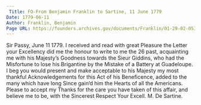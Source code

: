 ```yaml
---
 Title: FO-From Benjamin Franklin to Sartine, 11 June 1779
Date: 1779-06-11
Author: Franklin, Benjamin
Page URL: https://founders.archives.gov/documents/Franklin/01-29-02-0536
---
```


Sir
Passy, June 11 1779.
I received and read with great Pleasure the Letter your Excellency did me the honour to write to me the 26 past, acquainting me with his Majesty’s Goodness towards the Sieur Giddins, who had the Misfortune to lose his Brigantine by the Mistake of a Battery at Guadeloupe.
I beg you would present and make acceptable to his Majesty my most thankful Acknowledgements for this Act of his Beneficence, added to the many which have long Since gain’d him the Hearts of all the Americans. Please to accept my Thanks for the care you have taken of this affair, and believe me to be, with the Sincerest Respect Your Excell.
M. De Sartine.

